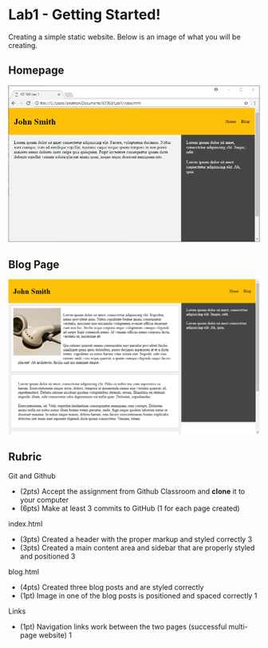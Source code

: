 # Lab1 - Getting Started!

Creating a simple static website. Below is an image of what you will be creating.

## Homepage

![Example Homepage](example_homepage.png)

## Blog Page

![Example Blog Page](example_blog_1.png)

## Rubric

Git and Github
- (2pts) Accept the assignment from Github Classroom and **clone** it to your computer
- (6pts) Make at least 3 commits to GitHub (1 for each page created)

index.html
- (3pts) Created a header with the proper markup and styled correctly	3
- (3pts) Created a main content area and sidebar that are properly styled and positioned	3

blog.html
- (4pts) Created three blog posts and are styled correctly
- (1pt) Image in one of the blog posts is positioned and spaced correctly	1

Links
- (1pt) Navigation links work between the two pages (successful multi-page website)	1